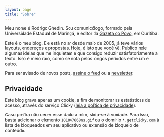 ```yaml
---
layout: page
title: "Sobre"
---
```

Meu nome é Rodrigo Ghedin. Sou comunicólogo, formado pela Universidade Estadual de Maringá, e editor da [Gazeta do Povo](http://gazetadopovo.com.br/economia/nova-economia/), em Curitiba.

Este é o meu blog. Ele está no ar desde maio de 2005, já teve vários layouts, endereços e propostas. Hoje, é isto que você vê. Publico nele algumas ideias que me inquietam e que consigo reduzir satisfatoriamente a texto. Isso é meio raro, como se nota pelos longos períodos entre um e outro.

Para ser avisado de novos posts, [assine o feed](https://blog.ghed.in/feed.xml) ou a [newsletter](http://eepurl.com/cLePcH).

## Privacidade

Este blog grava apenas um cookie, a fim de monitorar as estatísticas de acesso, através do serviço Clicky ([leia a política de privacidade](https://clicky.com/terms#privacy)).

Caso prefira não ceder esse dado a mim, sinta-se à vontade. Para isso, basta adicionar o elemento `101047668ns.gif` ou o domínio `*.getclicky.com` à lista de bloqueados em seu aplicativo ou extensão de bloqueio de conteúdo.

